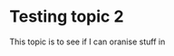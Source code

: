 # Testing topic 2
This topic is to see if I can oranise stuff in
<!--stackedit_data:
eyJoaXN0b3J5IjpbMTMyNzk2MDMzXX0=
-->